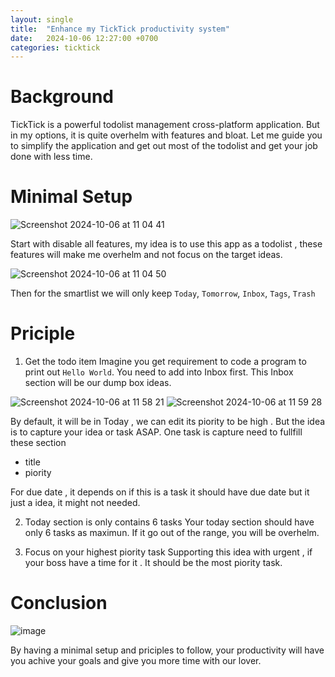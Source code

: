 ```yaml
---
layout: single
title:  "Enhance my TickTick productivity system"
date:   2024-10-06 12:27:00 +0700
categories: ticktick
---
```


# Background
TickTick is a powerful todolist management cross-platform application. But in my options, it is quite overhelm with features and bloat. Let me guide you to simplify the application and get out most of the todolist and get your job done with less time.

# Minimal Setup

![Screenshot 2024-10-06 at 11 04 41](https://github.com/user-attachments/assets/b1d47ae4-a2d1-4c56-b448-007cbe0f4c98)

Start with disable all features, my idea is to use this app as a todolist , these features will make me overhelm and not focus on the target ideas.

![Screenshot 2024-10-06 at 11 04 50](https://github.com/user-attachments/assets/b8caf9da-9a53-4ebf-9618-dd9f2a05b98f)


Then for the smartlist we will only keep `Today`, `Tomorrow`, `Inbox`, `Tags`, `Trash`

# Priciple
1. Get the todo item
Imagine you get requirement to code a program to print out `Hello World`. You need to add into Inbox first. This Inbox section will be our dump box ideas.

![Screenshot 2024-10-06 at 11 58 21](https://github.com/user-attachments/assets/ee126147-9ffe-4f55-a284-c06e4822ce75)
![Screenshot 2024-10-06 at 11 59 28](https://github.com/user-attachments/assets/7fc12b05-e822-4171-a4e2-a02ccd27fd44)

By default, it will be in Today , we can edit its piority to be high . But the idea is to capture your idea or task ASAP. 
One task is capture need to fullfill these section
- title
- piority

For due date , it depends on if this is a task it should have due date but it just a idea, it might not needed.

2. Today section is only contains 6 tasks
Your today section should have only 6 tasks as maximun. If it go out of the range, you will be overhelm.

3. Focus on your highest piority task
Supporting this idea with urgent , if your boss have a time for it . It should be the most piority task.

# Conclusion
![image](https://github.com/user-attachments/assets/61f234a8-42ff-44e9-a569-95af9dd162ef)

By having a minimal setup and priciples to follow, your productivity will have you achive your goals and give you more time with our lover.

